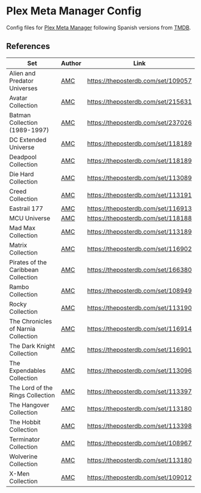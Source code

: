 # Plex Meta Manager Config

Config files for [Plex Meta Manager](https://metamanager.wiki/) following Spanish versions from [TMDB](https://www.themoviedb.org/).

## References

| Set                                 | Author                                  | Link                               |
| ----------------------------------- | --------------------------------------- | ---------------------------------- |
| Alien and Predator Universes        | [AMC](https://theposterdb.com/user/AMC) | https://theposterdb.com/set/109057 |
| Avatar Collection                   | [AMC](https://theposterdb.com/user/AMC) | https://theposterdb.com/set/215631 |
| Batman Collection (1989-1997)       | [AMC](https://theposterdb.com/user/AMC) | https://theposterdb.com/set/237026 |
| DC Extended Universe                | [AMC](https://theposterdb.com/user/AMC) | https://theposterdb.com/set/118189 |
| Deadpool Collection                 | [AMC](https://theposterdb.com/user/AMC) | https://theposterdb.com/set/118189 |
| Die Hard Collection                 | [AMC](https://theposterdb.com/user/AMC) | https://theposterdb.com/set/113089 |
| Creed Collection                    | [AMC](https://theposterdb.com/user/AMC) | https://theposterdb.com/set/113191 |
| Eastrail 177                        | [AMC](https://theposterdb.com/user/AMC) | https://theposterdb.com/set/116913 |
| MCU Universe                        | [AMC](https://theposterdb.com/user/AMC) | https://theposterdb.com/set/118188 |
| Mad Max Collection                  | [AMC](https://theposterdb.com/user/AMC) | https://theposterdb.com/set/113189 |
| Matrix Collection                   | [AMC](https://theposterdb.com/user/AMC) | https://theposterdb.com/set/116902 |
| Pirates of the Caribbean Collection | [AMC](https://theposterdb.com/user/AMC) | https://theposterdb.com/set/166380 |
| Rambo Collection                    | [AMC](https://theposterdb.com/user/AMC) | https://theposterdb.com/set/108949 |
| Rocky Collection                    | [AMC](https://theposterdb.com/user/AMC) | https://theposterdb.com/set/113190 |
| The Chronicles of Narnia Collection | [AMC](https://theposterdb.com/user/AMC) | https://theposterdb.com/set/116914 |
| The Dark Knight Collection          | [AMC](https://theposterdb.com/user/AMC) | https://theposterdb.com/set/116901 |
| The Expendables Collection          | [AMC](https://theposterdb.com/user/AMC) | https://theposterdb.com/set/113096 |
| The Lord of the Rings Collection    | [AMC](https://theposterdb.com/user/AMC) | https://theposterdb.com/set/113397 |
| The Hangover Collection             | [AMC](https://theposterdb.com/user/AMC) | https://theposterdb.com/set/113180 |
| The Hobbit Collection               | [AMC](https://theposterdb.com/user/AMC) | https://theposterdb.com/set/113398 |
| Terminator Collection               | [AMC](https://theposterdb.com/user/AMC) | https://theposterdb.com/set/108967 |
| Wolverine Collection                | [AMC](https://theposterdb.com/user/AMC) | https://theposterdb.com/set/113180 |
| X-Men Collection                    | [AMC](https://theposterdb.com/user/AMC) | https://theposterdb.com/set/109012 |

